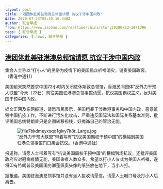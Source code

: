 ```yaml
---
layout: post
title: "港团体赴美驻港澳总领馆请愿 抗议干涉中国内政"
date: 2020-07-23T08:30:16.440Z
author: 联合早报
from: https://www.zaobao.com/realtime/china/story20200723-1071396
tags: [ 联合早报 ]
categories: [ news, 联合早报 ]
---
```

<!--1595519100000-->
[港团体赴美驻港澳总领馆请愿 抗议干涉中国内政](https://www.zaobao.com/realtime/china/story20200723-1071396)
------

<div>
<div class="figure-media"><img class="img-fluid lazyload" data-src="https://www.zaobao.com.sg/sites/default/files/styles/article_large_full/public/images/202007/20200723/file7bkdrivnitl37c627cf.jpg?itok=T6eavR71" title="集会人士称以“打小人”的民俗为疫情下的美国民众祈福消灾，谴责美国政客。 （香港中通社）" alt src="https://www.zaobao.com.sg/sites/default/files/styles/article_large_full/public/images/202007/20200723/file7bkdrivnitl37c627cf.jpg?itok=T6eavR71" referrerpolicy="no-referrer"></div><figcaption>集会人士称以“打小人”的民俗为疫情下的美国民众祈福消灾，谴责美国政客。 （香港中通社）</figcaption><p>美国前天突然要求中国72小时内关闭驻休斯敦总领馆，香港民间团体“反外力干预大联盟”今天（23日）前往美国驻港澳总领事馆请愿，抗议美国霸权主义，反对美国干预中国内政。</p><p>据文汇网及东网报道，请愿市民表示，美国粗暴干涉香港事务和中国内政，恶意诋毁中国抗疫工作，不断进行污名化攻击，严重违反国际法和国际关系基本准则，批评美国总统特朗普只是企图转移视线，好掩饰自己的管治无能。</p><div class="center"><figure class="image-placeholder"><img alt="file7bkdmeyxoqq1givy7k8r_Large.jpg" src="https://www.zaobao.com/sites/default/files/inline_images/20200701/file7bkdmeyxoqq1givy7k8r_Large.jpg" referrerpolicy="no-referrer"><figcaption>“反外力干预大联盟”带着写有“抗议美国霸权干预中国”的横幅到美国驻港总领事馆门口集会抗议。（香港中通社）</figcaption></figure></div><p>报道称，请愿人士带着写有“抗议美国霸权干预中国”的横幅到场抗议，还批评美国政府应对冠病疫情无能，美国染疫人数众多，希望以打小人仪式为美国人祈福，遂将印有特朗普及美国国务卿蓬佩奥头像的纸张放在地下，当小人打。</p><section id="imu"><div id="dfp-ad-imu1-wrapper" class="dfp-tag-wrapper"><div id="dfp-ad-imu1" class="dfp-tag-wrapper"></div></div></section><p>据报道，美国驻港澳总领事馆并没有派人接收请愿信，请愿人士喊口号及打小人后离去。</p><div id="innity-in-post"></div><div id="dfp-ad-midarticlespecial-wrapper" class="dfp-tag-wrapper"><div id="dfp-ad-midarticlespecial" class="dfp-tag-wrapper"></div></div>
</div>
